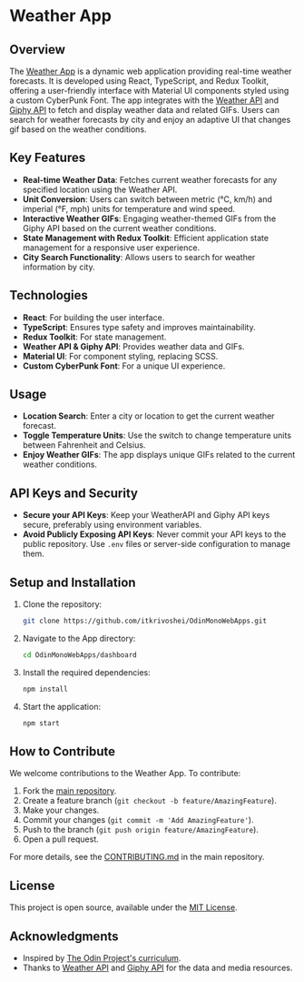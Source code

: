 # Weather App

## Overview

The [Weather App](https://itkrivoshei.github.io/OdinMonoWebApps/#/WeatherApp) is a dynamic web application providing real-time weather forecasts. It is developed using React, TypeScript, and Redux Toolkit, offering a user-friendly interface with Material UI components styled using a custom CyberPunk Font. The app integrates with the [Weather API](https://www.weatherapi.com/) and [Giphy API](https://developers.giphy.com/) to fetch and display weather data and related GIFs. Users can search for weather forecasts by city and enjoy an adaptive UI that changes gif based on the weather conditions.

## Key Features

- **Real-time Weather Data**: Fetches current weather forecasts for any specified location using the Weather API.
- **Unit Conversion**: Users can switch between metric (°C, km/h) and imperial (°F, mph) units for temperature and wind speed.
- **Interactive Weather GIFs**: Engaging weather-themed GIFs from the Giphy API based on the current weather conditions.
- **State Management with Redux Toolkit**: Efficient application state management for a responsive user experience.
- **City Search Functionality**: Allows users to search for weather information by city.

## Technologies

- **React**: For building the user interface.
- **TypeScript**: Ensures type safety and improves maintainability.
- **Redux Toolkit**: For state management.
- **Weather API & Giphy API**: Provides weather data and GIFs.
- **Material UI**: For component styling, replacing SCSS.
- **Custom CyberPunk Font**: For a unique UI experience.

## Usage

- **Location Search**: Enter a city or location to get the current weather forecast.
- **Toggle Temperature Units**: Use the switch to change temperature units between Fahrenheit and Celsius.
- **Enjoy Weather GIFs**: The app displays unique GIFs related to the current weather conditions.

## API Keys and Security

- **Secure your API Keys**: Keep your WeatherAPI and Giphy API keys secure, preferably using environment variables.
- **Avoid Publicly Exposing API Keys**: Never commit your API keys to the public repository. Use `.env` files or server-side configuration to manage them.

## Setup and Installation

1. Clone the repository:
   ```bash
   git clone https://github.com/itkrivoshei/OdinMonoWebApps.git
   ```
2. Navigate to the App directory:
   ```bash
   cd OdinMonoWebApps/dashboard
   ```
3. Install the required dependencies:
   ```bash
   npm install
   ```
4. Start the application:
   ```bash
   npm start
   ```

## How to Contribute

We welcome contributions to the Weather App. To contribute:

1. Fork the [main repository](https://github.com/itkrivoshei/OdinMonoWebApps).
2. Create a feature branch (`git checkout -b feature/AmazingFeature`).
3. Make your changes.
4. Commit your changes (`git commit -m 'Add AmazingFeature'`).
5. Push to the branch (`git push origin feature/AmazingFeature`).
6. Open a pull request.

For more details, see the [CONTRIBUTING.md](https://github.com/itkrivoshei/OdinMonoWebApps/blob/master/CONTRIBUTING.md) in the main repository.

## License

This project is open source, available under the [MIT License](https://github.com/itkrivoshei/OdinMonoWebApps/blob/master/LICENSE).

## Acknowledgments

- Inspired by [The Odin Project's curriculum](https://www.theodinproject.com/lessons/node-path-javascript-weather-app).
- Thanks to [Weather API](https://www.weatherapi.com/) and [Giphy API](https://developers.giphy.com/) for the data and media resources.
